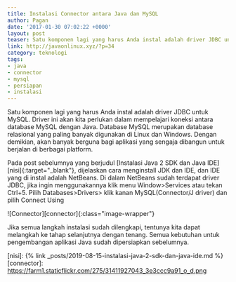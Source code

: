 ```yaml
---
title: Instalasi Connector antara Java dan MySQL
author: Pagan
date: '2017-01-30 07:02:22 +0000'
layout: post
teaser: Satu komponen lagi yang harus Anda instal adalah driver JDBC untuk MySQL. Driver ini akan kita perlukan dalam mempelajari koneksi antara database MySQL dengan Java.
link: http://javaonlinux.xyz/?p=34
category: teknologi
tags:
- java
- connector
- mysql
- persiapan
- instalasi
---
```


Satu komponen lagi yang harus Anda instal adalah driver JDBC untuk MySQL. Driver ini akan kita perlukan dalam mempelajari koneksi antara database MySQL dengan Java. Database MySQL merupakan database relasional yang paling banyak digunakan di Linux dan Windows. Dengan demikian, akan banyak berguna bagi aplikasi yang sengaja dibangun untuk berjalan di berbagai platform.

Pada post sebelumnya yang berjudul [Instalasi Java 2 SDK dan Java IDE][nisi]{:target="_blank"}, dijelaskan cara menginstall JDK dan IDE, dan IDE yang di instal adalah NetBeans. Di dalam NetBeans sudah terdapat driver JDBC, jika ingin menggunakannya klik menu Window>Services atau tekan Ctrl+5. Pilih Databases>Drivers> klik kanan MySQL(Connector/J driver) dan pilih Connect Using

![Connector][connector]{:class="image-wrapper"}

Jika semua langkah instalasi sudah dilengkapi, tentunya kita dapat melangkah ke tahap selanjutnya dengan tenang. Semua kebutuhan untuk pengembangan aplikasi Java sudah dipersiapkan sebelumnya.

[nisi]: {% link _posts/2019-08-15-instalasi-java-2-sdk-dan-java-ide.md %}
[connector]: https://farm1.staticflickr.com/275/31411927043_3e3ccc9a91_o_d.png
